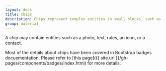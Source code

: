 ```yaml
---
layout: docs
title: Chips
description: Chips represent complex entities in small blocks, such as a contact.
group: material
---
```


A chip may contain entities such as a photo, text, rules, an icon, or a contact.

Most of the details about chips have been covered in Bootstrap badges docuementation. Please refer to [this page]({{ site.url }}/gh-pages/components/badges/index.html) for more details.
